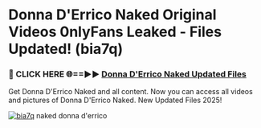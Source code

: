 # Donna D'Errico Naked Original Videos 0nlyFans Leaked - Files Updated! (bia7q)

<h3>🔴 CLICK HERE 🌐==►► <a href="https://tinyurl.com/up5wt9bj" rel="nofollow">Donna D'Errico Naked Updated Files</a></h3>

Get Donna D'Errico Naked and all content. Now you can access all videos and pictures of Donna D'Errico Naked. New Updated Files 2025!

[![bia7q](https://i.imgur.com/ABiUzMV.gif)](https://tinyurl.com/up5wt9bj)
naked donna d'errico